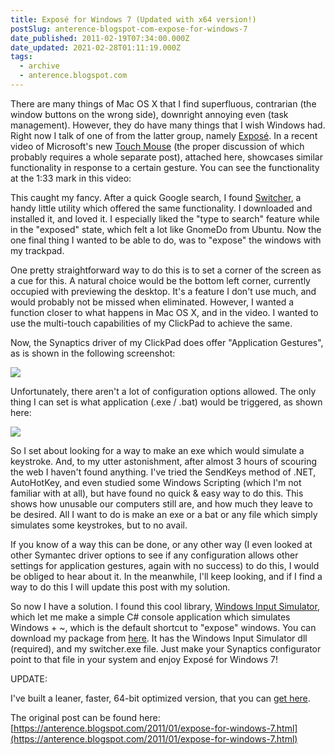 ```yaml
---
title: Exposé for Windows 7 (Updated with x64 version!)
postSlug: anterence-blogspot-com-expose-for-windows-7
date_published: 2011-02-19T07:34:00.000Z
date_updated: 2021-02-28T01:11:19.000Z
tags:
  - archive
  - anterence.blogspot.com
---
```


There are many things of Mac OS X that I find superfluous, contrarian (the window buttons on the wrong side), downright annoying even (task management). However, they do have many things that I wish Windows had. Right now I talk of one of from the latter group, namely [Exposé](http://www.apple.com/macosx/what-is-macosx/expose.html). In a recent video of Microsoft's new [Touch Mouse](http://www.microsoft.com/hardware/touch-mouse/) (the proper discussion of which probably requires a whole separate post), attached here, showcases similar functionality in response to a certain gesture. You can see the functionality at the 1:33 mark in this video:

This caught my fancy. After a quick Google search, I found [Switcher](http://insentient.net/Index.html), a handy little utility which offered the same functionality. I downloaded and installed it, and loved it. I especially liked the "type to search" feature while in the "exposed" state, which felt a lot like GnomeDo from Ubuntu. Now the one final thing I wanted to be able to do, was to "expose" the windows with my trackpad.

One pretty straightforward way to do this is to set a corner of the screen as a cue for this. A natural choice would be the bottom left corner, currently occupied with previewing the desktop. It's a feature I don't use much, and would probably not be missed when eliminated. However, I wanted a function closer to what happens in Mac OS X, and in the video. I wanted to use the multi-touch capabilities of my ClickPad to achieve the same.

Now, the Synaptics driver of my ClickPad does offer "Application Gestures", as is shown in the following screenshot:

[![](http://4.bp.blogspot.com/_nuMPY0uK_OE/TSfye_S-NfI/AAAAAAAAAB4/KWov6famKYY/s1600/main.png)](http://4.bp.blogspot.com/_nuMPY0uK_OE/TSfye_S-NfI/AAAAAAAAAB4/KWov6famKYY/s1600/main.png)

Unfortunately, there aren't a lot of configuration options allowed. The only thing I can set is what application (.exe / .bat) would be triggered, as shown here:

[![](http://2.bp.blogspot.com/_nuMPY0uK_OE/TSfy6Wc4-2I/AAAAAAAAAB8/5Cpr1Sz0c6s/s1600/secondary.png)](http://2.bp.blogspot.com/_nuMPY0uK_OE/TSfy6Wc4-2I/AAAAAAAAAB8/5Cpr1Sz0c6s/s1600/secondary.png)

So I set about looking for a way to make an exe which would simulate a keystroke. And, to my utter astonishment, after almost 3 hours of scouring the web I haven't found anything. I've tried the SendKeys method of .NET, AutoHotKey, and even studied some Windows Scripting (which I'm not familiar with at all), but have found no quick & easy way to do this. This shows how unusable our computers still are, and how much they leave to be desired. All I want to do is make an exe or a bat or any file which simply simulates some keystrokes, but to no avail.

If you know of a way this can be done, or any other way (I even looked at other Symantec driver options to see if any configuration allows other settings for application gestures, again with no success) to do this, I would be obliged to hear about it. In the meanwhile, I'll keep looking, and if I find a way to do this I will update this post with my solution.

So now I have a solution. I found this cool library, [Windows Input Simulator](http://inputsimulator.codeplex.com/),  which let me make a simple C# console application which simulates Windows + ~, which is the default shortcut to "expose" windows. You can download my package from [here](http://omescribe.com/ter/switcherHelper.zip). It has the Windows Input Simulator dll (required), and my switcher.exe file. Just make your Synaptics configurator point to that file in your system and enjoy Exposé for Windows 7!

UPDATE:

I've built a leaner, faster, 64-bit optimized version, that you can [get here](http://www.omescribe.com/ter/switcher_x64.zip).

The original post can be found here: [https://anterence.blogspot.com/2011/01/expose-for-windows-7.html](https://anterence.blogspot.com/2011/01/expose-for-windows-7.html)
